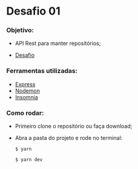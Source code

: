 # Desafio 01

### Objetivo:

- API Rest para manter repositórios;

- [Desafio](https://github.com/Rocketseat/bootcamp-gostack-desafio-01/blob/master/README.md#desafio-01-conceitos-do-nodejs)

### Ferramentas utilizadas:

- [Express](https://expressjs.com/)
- [Nodemon](https://nodemon.io/)
- [Insomnia](https://insomnia.rest/)

### Como rodar:

- Primeiro clone o repositório ou faça download;
- Abra a pasta do projeto e rode no terminal:

  `$ yarn`

  `$ yarn dev`
